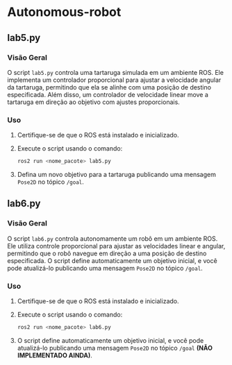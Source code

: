 # Autonomous-robot


## lab5.py

### Visão Geral

O script `lab5.py` controla uma tartaruga simulada em um ambiente ROS. Ele implementa um controlador proporcional para ajustar a velocidade angular da tartaruga, permitindo que ela se alinhe com uma posição de destino especificada. Além disso, um controlador de velocidade linear move a tartaruga em direção ao objetivo com ajustes proporcionais.

### Uso

1. Certifique-se de que o ROS está instalado e inicializado.
2. Execute o script usando o comando:

    ```bash
    ros2 run <nome_pacote> lab5.py
    ```

3. Defina um novo objetivo para a tartaruga publicando uma mensagem `Pose2D` no tópico `/goal`.

## lab6.py

### Visão Geral

O script `lab6.py` controla autonomamente um robô em um ambiente ROS. Ele utiliza controle proporcional para ajustar as velocidades linear e angular, permitindo que o robô navegue em direção a uma posição de destino especificada. O script define automaticamente um objetivo inicial, e você pode atualizá-lo publicando uma mensagem `Pose2D` no tópico `/goal`.

### Uso

1. Certifique-se de que o ROS está instalado e inicializado.
2. Execute o script usando o comando:

    ```bash
    ros2 run <nome_pacote> lab6.py
    ```

3. O script define automaticamente um objetivo inicial, e você pode atualizá-lo publicando uma mensagem `Pose2D` no tópico `/goal` **(NÃO IMPLEMENTADO AINDA)**.
